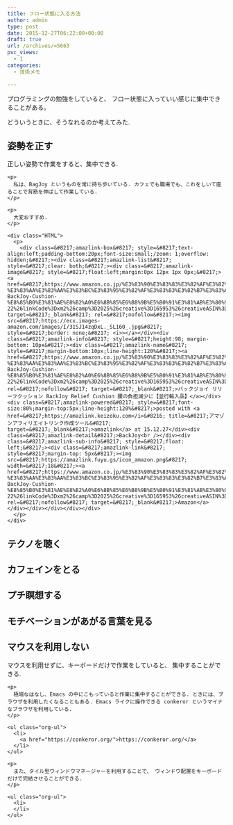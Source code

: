 ```yaml
---
title: フロー状態に入る方法
author: admin
type: post
date: 2015-12-27T06:22:00+00:00
draft: true
url: /archives/=5663
pvc_views:
  - 1
categories:
  - 技術メモ

---
```

プログラミングの勉強をしていると、 フロー状態に入っていい感じに集中できることがある。 

どういうときに、そうなれるのか考えてみた. 

<div id="outline-container-orgheadline1" class="outline-2">
  <h2 id="orgheadline1">
    姿勢を正す
  </h2>
  
  <div class="outline-text-2" id="text-orgheadline1">
    <p>
      正しい姿勢で作業をすると、集中できる.
    </p>
    
    <p>
      私は、BagJoy というものを常に持ち歩いている. カフェでも職場でも、これをしいて座ることで背筋を伸ばして作業している.
    </p>
    
    <p>
      大変おすすめ.
    </p>
    
    <div class="HTML">
      <p>
        <div class=&#8217;amazlink-box&#8217; style=&#8217;text-align:left;padding-bottom:20px;font-size:small;/zoom: 1;overflow: hidden;&#8217;><div class=&#8217;amazlink-list&#8217; style=&#8217;clear: both;&#8217;><div class=&#8217;amazlink-image&#8217; style=&#8217;float:left;margin:0px 12px 1px 0px;&#8217;><a href=&#8217;https://www.amazon.co.jp/%E3%83%90%E3%83%83%E3%82%AF%E3%82%B8%E3%83%A7%E3%82%A4-%E3%83%AA%E3%83%AA%E3%83%BC%E3%83%95%E3%82%AF%E3%83%83%E3%82%B7%E3%83%A7%E3%83%B3-BackJoy-Cushion-%E8%85%B0%E3%81%AE%E8%B2%A0%E6%8B%85%E6%B8%9B%E5%B0%91%E3%81%AB%E3%80%90%E4%B8%A6%E8%A1%8C%E8%BC%B8%E5%85%A5%E5%93%81%E3%80%91/dp/B003LFTXAE%3FSubscriptionId%3DAKIAJDINZW45GEGLXQQQ%26tag%3Dsleephacker-22%26linkCode%3Dxm2%26camp%3D2025%26creative%3D165953%26creativeASIN%3DB003LFTXAE&#8217; target=&#8217;_blank&#8217; rel=&#8217;nofollow&#8217;><img src=&#8217;https://ecx.images-amazon.com/images/I/31SJ14zqDxL._SL160_.jpg&#8217; style=&#8217;border: none;&#8217; <i>></a></div><div class=&#8217;amazlink-info&#8217; style=&#8217;height:98; margin-bottom: 10px&#8217;><div class=&#8217;amazlink-name&#8217; style=&#8217;margin-bottom:10px;line-height:120%&#8217;><a href=&#8217;https://www.amazon.co.jp/%E3%83%90%E3%83%83%E3%82%AF%E3%82%B8%E3%83%A7%E3%82%A4-%E3%83%AA%E3%83%AA%E3%83%BC%E3%83%95%E3%82%AF%E3%83%83%E3%82%B7%E3%83%A7%E3%83%B3-BackJoy-Cushion-%E8%85%B0%E3%81%AE%E8%B2%A0%E6%8B%85%E6%B8%9B%E5%B0%91%E3%81%AB%E3%80%90%E4%B8%A6%E8%A1%8C%E8%BC%B8%E5%85%A5%E5%93%81%E3%80%91/dp/B003LFTXAE%3FSubscriptionId%3DAKIAJDINZW45GEGLXQQQ%26tag%3Dsleephacker-22%26linkCode%3Dxm2%26camp%3D2025%26creative%3D165953%26creativeASIN%3DB003LFTXAE&#8217; rel=&#8217;nofollow&#8217; target=&#8217;_blank&#8217;>バックジョイ リリーフクッション BackJoy Relief Cushion 腰の負担減少に【並行輸入品】</a></div><div class=&#8217;amazlink-powered&#8217; style=&#8217;font-size:80%;margin-top:5px;line-height:120%&#8217;>posted with <a href=&#8217;https://amazlink.keizoku.com</i>&#8216; title=&#8217;アマゾンアフィリエイトリンク作成ツール&#8217; target=&#8217;_blank&#8217;>amazlink</a> at 15.12.27</div><div class=&#8217;amazlink-detail&#8217;>BackJoy<br /></div><div class=&#8217;amazlink-sub-info&#8217; style=&#8217;float: left;&#8217;><div class=&#8217;amazlink-link&#8217; style=&#8217;margin-top: 5px&#8217;><img src=&#8217;https://amazlink.fuyu.gs/icon_amazon.png&#8217; width=&#8217;18&#8217;><a href=&#8217;https://www.amazon.co.jp/%E3%83%90%E3%83%83%E3%82%AF%E3%82%B8%E3%83%A7%E3%82%A4-%E3%83%AA%E3%83%AA%E3%83%BC%E3%83%95%E3%82%AF%E3%83%83%E3%82%B7%E3%83%A7%E3%83%B3-BackJoy-Cushion-%E8%85%B0%E3%81%AE%E8%B2%A0%E6%8B%85%E6%B8%9B%E5%B0%91%E3%81%AB%E3%80%90%E4%B8%A6%E8%A1%8C%E8%BC%B8%E5%85%A5%E5%93%81%E3%80%91/dp/B003LFTXAE%3FSubscriptionId%3DAKIAJDINZW45GEGLXQQQ%26tag%3Dsleephacker-22%26linkCode%3Dxm2%26camp%3D2025%26creative%3D165953%26creativeASIN%3DB003LFTXAE&#8217; rel=&#8217;nofollow&#8217; target=&#8217;_blank&#8217;>Amazon</a></div></div></div></div></div>
      </p>
    </div>
  </div>
</div>

<div id="outline-container-orgheadline2" class="outline-2">
  <h2 id="orgheadline2">
    テクノを聴く
  </h2>
</div>

<div id="outline-container-orgheadline3" class="outline-2">
  <h2 id="orgheadline3">
    カフェインをとる
  </h2>
</div>

<div id="outline-container-orgheadline4" class="outline-2">
  <h2 id="orgheadline4">
    プチ瞑想する
  </h2>
</div>

<div id="outline-container-orgheadline5" class="outline-2">
  <h2 id="orgheadline5">
    モチベーションがあがる言葉を見る
  </h2>
</div>

<div id="outline-container-orgheadline6" class="outline-2">
  <h2 id="orgheadline6">
    マウスを利用しない
  </h2>
  
  <div class="outline-text-2" id="text-orgheadline6">
    <p>
      マウスを利用せずに、キーボードだけで作業をしていると、 集中することができる.
    </p>
    
    <p>
      極端なはなし、Emacs の中にこもっていると作業に集中することができる. ときには、ブラウザを利用したくなることもある. Emacs ライクに操作できる conkeror というマイナなブラウザを利用している.
    </p>
    
    <ul class="org-ul">
      <li>
        <a href="https://conkeror.org/">https://conkeror.org/</a>
      </li>
    </ul>
    
    <p>
      また、タイル型ウィンドウマネージャーを利用することで、 ウィンドウ配置をキーボードだけで完結させることができる.
    </p>
    
    <ul class="org-ul">
      <li>
      </li>
    </ul>
  </div>
</div>